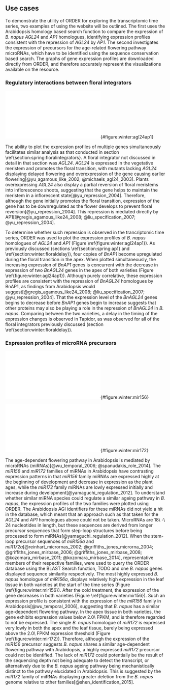 ## Use cases

To demonstrate the utility of ORDER for exploring the transcriptomic time series, two examples of using the website will be outlined.
The first uses the Arabidopsis homology based search function to compare the expression of *B. napus* *AGL24* and *AP1* homologues, identifying expression profiles consistent with the repression of *AGL24* by *AP1*.
The second investigates the expression of precursors for the age-related flowering pathway microRNAs, which have to be identified using the sequence conservation based search.
The graphs of gene expression profiles are downloaded directly from ORDER, and therefore accurately represent the visualizations available on the resource.

### Regulatory interactions between floral integrators

![**Expression profiles of *BnAGL24* and *BnAP1* genes reveals potential repression.** The expression values and the 95% confidence intervals of those expression values as computed by Cufflinks are displayed. The expression profiles of *B. napus* homologues of *ALG24* (AT4G24540.1) and *AP1* (AT1G69120.1) are plotted. In this figure, the tissue and variety divisions have been swapped relative to figure \ref{figure:website:search} using the plotting controls. Plotting the figure in this manner allows for the timing of the expression changes to be more easily compared between varieties. In the apex the expression of *BnAGL24* genes (XLOC_015069 and XLOC_120000) decreases after the cold treatment, with the expression of *BnAP1* genes (XLOC_034345 and XLOC_031958) increasing.](figuredirectory/agl24_vs_ap1.pdf){#figure:winter:agl24ap1}

The ability to plot the expression profiles of multiple genes simultaneously facilitates similar analysis as that conducted in section \ref{section:spring:floralintegrators}.
A floral integrator not discussed in detail in that section was *AGL24*.
*AGL24* is expressed in the vegetative meristem and promotes the floral transition, with mutants lacking *AGL24* displaying delayed flowering and overexpression of the gene causing earlier flowering[@yu_agamous_like_2002; @michaels_agl24_2003].
Plants overexpressing *AGL24* also display a partial reversion of floral meristems into inflorescence shoots, suggesting that the gene helps to maintain the meristem in a inflorescent state[@yu_repression_2004].
Therefore, although the gene initially promotes the floral transition, expression of the gene has to be downregulated as the flower develops to prevent floral reversion[@yu_repression_2004].
This repression is mediated directly by AP1[@gregis_agamous_like24_2008; @liu_specification_2007; @yu_repression_2004].

To determine whether such repression is observed in the trancriptomic time series, ORDER was used to plot the expression profiles of *B. napus* homologues of *AGL24* and *AP1* (Figure \ref{figure:winter:agl24ap1}).
As previously discussed (sections \ref{section:spring:ap1} and \ref{section:winter:floraldelay}), four copies of *BnAP1* become upregulated during the floral transition in the apex.
When plotted simultaneously, the increasing expression of *BnAP1* genes is concurrent with the decrease in expression of two *BnAGL24* genes in the apex of both varieties (Figure \ref{figure:winter:agl24ap1}).
Although purely correlative, these expression profiles are consistent with the repression of *BnAGL24* homologues by BnAP1, as findings from Arabidopsis would suggest[@gregis_agamous_like24_2008; @liu_specification_2007; @yu_repression_2004].
That the expression level of the *BnAGL24* genes begins to decrease before *BnAP1* genes begin to increase suggests that other proteins may also be playing a role in the repression of *BnAGL24* in *B. napus*.
Comparing between the two varieties, a delay in the timing of the expression changes is observed in Tapidor, as was observed for all of the floral integrators previously discussed (section \ref{section:winter:floraldelay}).

### Expression profiles of microRNA precursors

![**Expression patterns of the most highly expressed *B. napus* gene showing sequence similarity to the Arabidopsis *miR156* precursor** The expression values and the 95% confidence intervals of those expression values as computed by Cufflinks are displayed. Expression in the leaf is relatively high before in both varieties, but decreases after the cold treatment.](figuredirectory/MIR156a.pdf){#figure:winter:mir156}

![**Expression patterns of the only *B. napus* gene showing sequence similarity to the Arabidopsis *miR172* precursor** The expression values and the 95% confidence intervals of those expression values as computed by Cufflinks are displayed. Expression is very low in both tissues.](figuredirectory/MIR172a.pdf){#figure:winter:mir172}

The age-dependent flowering pathway in Arabidopsis is mediated by microRNAs (miRNAs)[@wu_temporal_2006; @spanudakis_role_2014].
The *miR156* and *miR172* families of miRNAs in Arabidopsis have contrasting expression patterns in that *miR156* family miRNAs are expressed highly at the beginning of development and decrease in expression as the plant ages, while the *miR172* family miRNAs are lowly expressed initially and increase during development[@yamaguchi_regulation_2012].
To understand whether similar miRNA species could regulate a similar ageing pathway in *B. napus*, the expression profiles of the two families were plotted using ORDER.
The Arabidopsis AGI identifiers for these miRNAs did not yield a hit in the database, which meant that an approach such as that taken for the *AGL24* and *AP1* homologues above could not be taken.
MicroRNAs are 18\ -\ 24 nucleotides in length, but these sequences are derived from longer precursor sequences that form step-loop structures before being processed to form miRNAs[@yamaguchi_regulation_2012].
When the stem-loop precursor sequences of *miR156a* and *miR172a*[@reinhart_micrornas_2002; @griffiths_jones_microrna_2004; @griffiths_jones_mirbase_2006; @griffiths_jones_mirbase_2008; @kozomara_mirbase_2011; @kozomara_mirbase_2014], representative members of their respective families, were used to query the ORDER database using the BLAST Search function, TODO and one *B. napus* genes displayed sequence similarity respectively.
The most highly expressed *B. napus* homologue of *miR156a*, displays relatively high expression in the leaf tissue in both varieties at the start of the time series (Figure \ref{figure:winter:mir156}).
After the cold treatment, the expression of the gene decreases in both varieties (Figure \ref{figure:winter:mir156}).
Such an expression profile is consistent with the expression of the *miR156* family in Arabidopsis[@wu_temporal_2006], suggesting that *B. napus* has a similar age-dependent flowering pathway.
In the apex tissue in both varieties, the gene exhibits expression values below 2.0\ FPKM, and is therefore regarded to not be expressed.
The single *B. napus* homologue of *miR172* is expressed very lowly in both the apex and the leaf tissue, barely being expressed above the 2.0\ FPKM expression threshold (Figure \ref{figure:winter:mir172}).
Therefore, although the expression of the *miR156* precursor suggests *B. napus* shares a similar age-dependent flowering pathway with Arabidopsis, a highly expressed *miR172* precursor could not be identified.
The lack of *miR172* could potentially be the result of the sequencing depth not being adequate to detect the transcript, or alternatively due to the *B. napus* ageing pathway being mechanistically distinct to the pathway elucidated in Arabidopsis.
This is suggested by the *miR172* family of miRNAs displaying greater deletion from the *B. napus* genome relative to other families[@shen_identification_2015].
